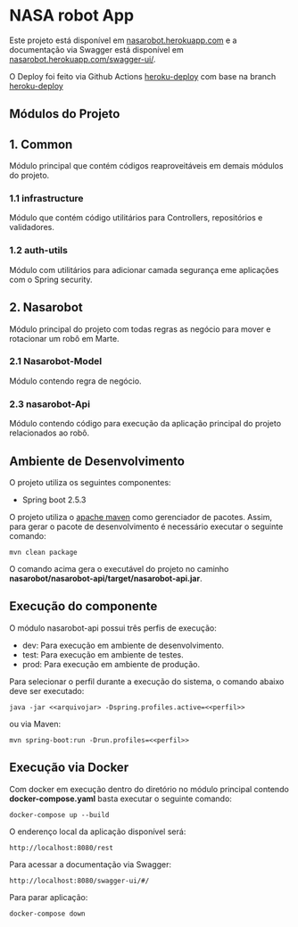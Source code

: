# NASA robot App

Este projeto está disponível em [nasarobot.herokuapp.com](https://nasarobot.herokuapp.com) e a documentação via Swagger está disponível em [nasarobot.herokuapp.com/swagger-ui/](https://nasarobot.herokuapp.com/swagger-ui/).

O Deploy foi feito via Github Actions [heroku-deploy](https://github.com/joserafael97/nasarobot/blob/main/.github/workflows/heroku-deploy.yml) com base na branch [heroku-deploy](https://github.com/joserafael97/nasarobot/tree/heroku-deploy)

## Módulos do Projeto

## 1. Common
Módulo principal que contém códigos reaproveitáveis em demais módulos do projeto.

### 1.1 infrastructure
Módulo que contém código utilitários para Controllers, repositórios e validadores.

### 1.2 auth-utils
Módulo com utilitários para adicionar camada segurança eme aplicações com o Spring security.

## 2. Nasarobot
Módulo principal do projeto com todas regras as negócio para mover e rotacionar um robô em Marte.

### 2.1 Nasarobot-Model
Módulo contendo regra de negócio.

### 2.3 nasarobot-Api
Módulo contendo código para execução da aplicação principal do projeto relacionados ao robô.

## Ambiente de Desenvolvimento

O projeto utiliza os seguintes componentes:

- Spring boot 2.5.3

O projeto utiliza o [apache maven](https://maven.apache.org/) como gerenciador de pacotes. Assim, para gerar o pacote de desenvolvimento é necessário executar o seguinte comando:

```
mvn clean package
```
O comando acima gera o executável do projeto no caminho **nasarobot/nasarobot-api/target/nasarobot-api.jar**.

## Execução do componente
O módulo nasarobot-api  possui três perfis de execução:

- dev: Para execução em ambiente de desenvolvimento.
- test: Para execução em ambiente de testes.
- prod: Para execução em ambiente de produção.

Para selecionar o perfil durante a execução do sistema, o comando abaixo deve ser executado:
```
java -jar <<arquivojar> -Dspring.profiles.active=<<perfil>>
```

ou via Maven:

```
mvn spring-boot:run -Drun.profiles=<<perfil>>
```

## Execução via Docker

Com docker em execução dentro do diretório no módulo principal contendo **docker-compose.yaml** basta executar o seguinte comando:

```
docker-compose up --build
```

O enderenço local da aplicação disponível será: 

```
http://localhost:8080/rest
```

Para acessar a documentação via Swagger:

```
http://localhost:8080/swagger-ui/#/

```

Para parar aplicação:

```
docker-compose down

```


